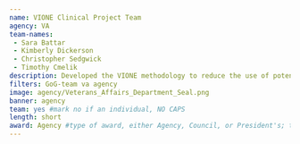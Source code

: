 ```yaml
---
name: VIONE Clinical Project Team
agency: VA
team-names:
 - Sara Battar
 - Kimberly Dickerson
 - Christopher Sedgwick
 - Timothy Cmelik
description: Developed the VIONE methodology to reduce the use of potentially harmful medications, making deprescribing a more seamless process. It’s anticipated that their work will impact 500,000+ veterans and generate annual cost savings of $120 million.
filters: GoG-team va agency
image: agency/Veterans_Affairs_Department_Seal.png
banner: agency
team: yes #mark no if an individual, NO CAPS
length: short
award: Agency #type of award, either Agency, Council, or President's; this is case sensitive so make sure to match the options listed exactly. This section generates the format of the card
---
```

